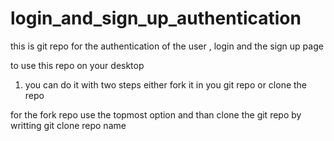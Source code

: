 # login_and_sign_up_authentication
this is git repo for the authentication of the user , login and the sign up page

to use this repo on your desktop 
1. you can do it with two steps
either fork it in you git repo
or clone the repo


for the fork repo use the topmost option and than clone the git repo by writting git clone repo name
